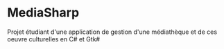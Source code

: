MediaSharp
==========

Projet étudiant d'une application de gestion d'une médiathèque et de ces oeuvre culturelles en C# et Gtk#